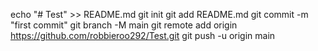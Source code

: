 echo "# Test" >> README.md
git init
git add README.md
git commit -m "first commit"
git branch -M main
git remote add origin https://github.com/robbieroo292/Test.git
git push -u origin main
